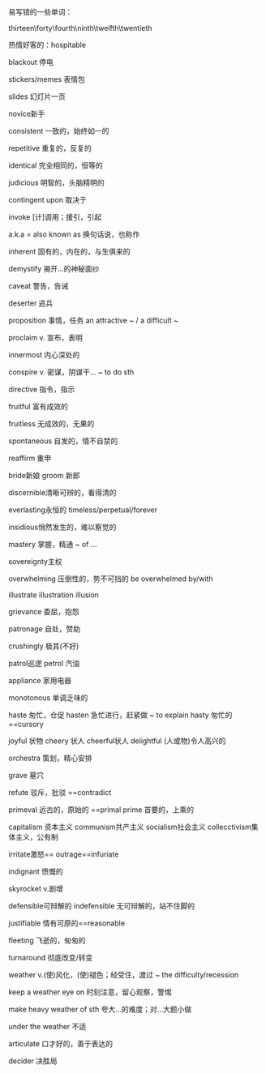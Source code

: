 易写错的一些单词：

thirteen\forty\fourth\ninth\twelfth\twentieth

热情好客的：hospitable

blackout 停电

stickers/memes 表情包

slides 幻灯片一页

novice新手

consistent 一致的，始终如一的

repetitive 重复的，反复的

identical 完全相同的，恒等的

judicious 明智的，头脑精明的

contingent upon 取决于

invoke [计]调用；援引，引起

a.k.a = also known as 换句话说，也称作

inherent 固有的，内在的，与生俱来的

demystify 揭开...的神秘面纱

caveat 警告，告诫

deserter 逃兵

proposition 事情，任务 an attractive ~ / a difficult ~

proclaim v. 宣布，表明

innermost 内心深处的

conspire v. 密谋，阴谋干...   ~  to do sth

directive 指令，指示

fruitful 富有成效的

fruitless 无成效的，无果的

spontaneous 自发的，情不自禁的

reaffirm 重申

bride新娘 groom 新郎

discernible清晰可辨的，看得清的

everlasting永恒的  timeless/perpetual/forever

insidious悄然发生的，难以察觉的

mastery 掌握，精通  ~ of ...

sovereignty主权

overwhelming 压倒性的，势不可挡的 be overwhelmed by/with

illustrate illustration illusion

grievance 委屈，抱怨

patronage 自处，赞助

crushingly 极其(不好)

patrol巡逻 petrol 汽油

appliance 家用电器

monotonous 单调乏味的

haste 匆忙，仓促  hasten 急忙进行，赶紧做 ~ to explain  hasty 匆忙的==cursory

joyful 状物 cheery 状人 cheerful状人 delightful (人或物)令人高兴的

orchestra 策划，精心安排

grave 墓穴

refute 驳斥，批驳 ==contradict

primeval 远古的，原始的 ==primal prime 首要的，上乘的

capitalism 资本主义 communism共产主义 socialism社会主义 collecctivism集体主义，公有制

irritate激怒== outrage==infuriate

indignant 愤慨的

skyrocket v.剧增

defensible可辩解的 indefensible 无可辩解的，站不住脚的

justifiable 情有可原的==reasonable

fleeting 飞逝的，匆匆的

turnaround 彻底改变/转变

weather v.(使)风化，(使)褪色；经受住，渡过 ~ the difficulty/recession

keep a weather eye on 时刻注意，留心观察，警惕

make heavy weather of sth 夸大...的难度；对...大题小做

under the weather 不适

articulate 口才好的，善于表达的

decider 决胜局